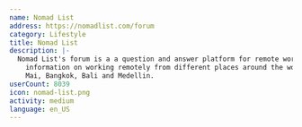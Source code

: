 ```yaml
---
name: Nomad List
address: https://nomadlist.com/forum
category: Lifestyle
title: Nomad List
description: |-
  Nomad List's forum is a a question and answer platform for remote workers to exchange
    information on working remotely from different places around the world such as Chiang
    Mai, Bangkok, Bali and Medellin.
userCount: 8039
icon: nomad-list.png
activity: medium
language: en_US
---
```

